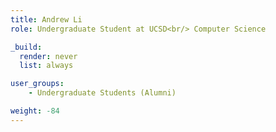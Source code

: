 ```yaml
---
title: Andrew Li
role: Undergraduate Student at UCSD<br/> Computer Science

_build:
  render: never
  list: always

user_groups:
    - Undergraduate Students (Alumni)

weight: -84
---
```

